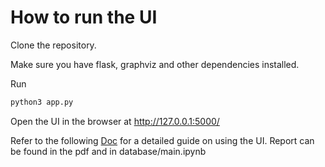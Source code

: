 # How to run the UI

Clone the repository.

Make sure you have flask, graphviz and other dependencies installed.

Run
```bash
python3 app.py
```

Open the UI in the browser at http://127.0.0.1:5000/


Refer to the following [Doc](https://docs.google.com/document/d/1JPkYy34WkYwfAggynS-1BWX0OnBMWbWL89iuMXcfWiI/edit?usp=sharing) for a detailed guide on using the UI.
Report can be found in the pdf and in database/main.ipynb
